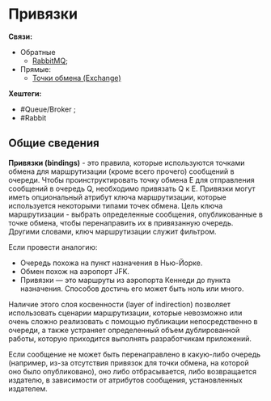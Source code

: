 
# Привязки

**Связи:**
- Обратные
	- [RabbitMQ](rabbit-mq.md);
- Прямые:
	- [Точки обмена (Exchange)](rabbit-exchange)

**Хештеги:**
- #Queue/Broker ;
- #Rabbit

## Общие сведения

**Привязки (bindings)** - это правила, которые используются точками обмена для маршрутизации (кроме всего прочего) сообщений в очереди. Чтобы проинструктировать точку обмена E для отправления сообщений в очередь Q, необходимо привязать Q к E. Привязки могут иметь опциональный атрибут ключа маршрутизации, которые используется некоторыми типами точек обмена. Цель ключа маршрутизации - выбрать определенные сообщения, опубликованные в точке обмена, чтобы перенаправить их в привязанную очередь. Другими словами, ключ маршрутизации служит фильтром.

Если провести аналогию:
- Очередь похожа на пункт назначения в Нью-Йорке.
- Обмен похож на аэропорт JFK.
- Привязки — это маршруты из аэропорта Кеннеди до пункта назначения. Способов достичь его может быть ноль или много.

Наличие этого слоя косвенности (layer of indirection) позволяет использовать сценарии маршрутизации, которые невозможно или очень сложно реализовать с помощью публикации непосредственно в очереди, а также устраняет определенный объем дублированной работы, которую приходится выполнять разработчикам приложений.

Если сообщение не может быть перенаправлено в какую-либо очередь (например, из-за отсутствия привязок для точки обмена, на которой оно было опубликовано), оно либо отбрасывается, либо возвращается издателю, в зависимости от атрибутов сообщения, установленных издателем.
